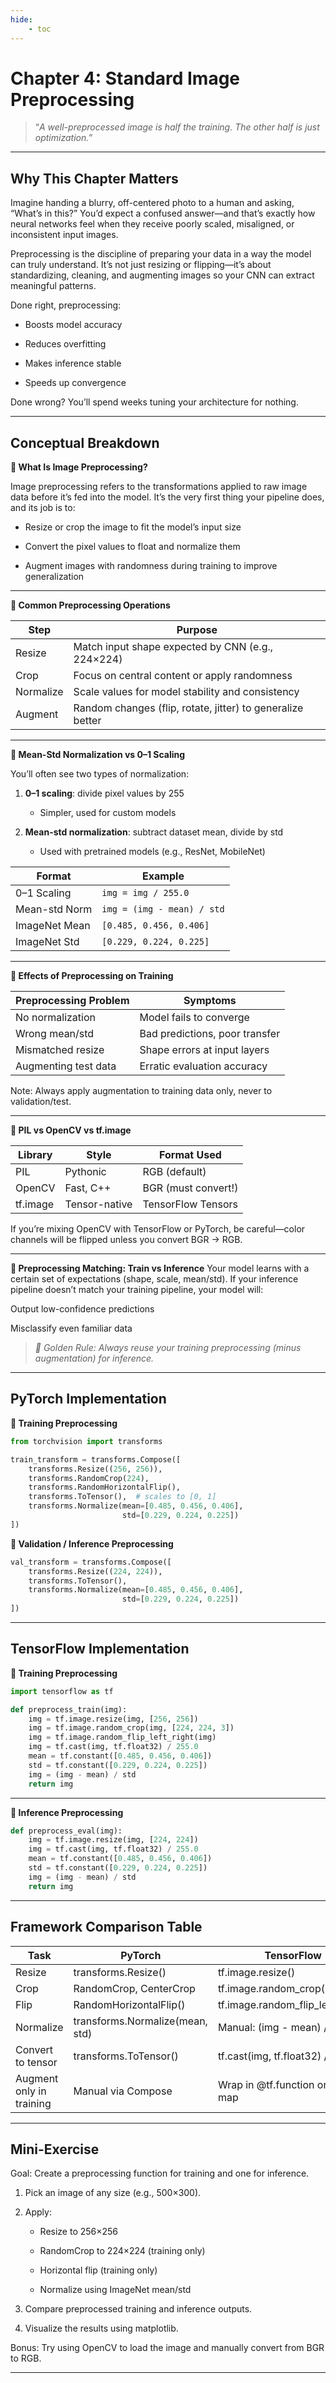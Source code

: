 ```yaml
---
hide:
    - toc
---
```


# **Chapter 4: Standard Image Preprocessing**

> “*A well-preprocessed image is half the training. The other half is just optimization.*”

---

## **Why This Chapter Matters**

Imagine handing a blurry, off-centered photo to a human and asking, “What’s in this?” You’d expect a confused answer—and that’s exactly how neural networks feel when they receive poorly scaled, misaligned, or inconsistent input images.

Preprocessing is the discipline of preparing your data in a way the model can truly understand. It’s not just resizing or flipping—it’s about standardizing, cleaning, and augmenting images so your CNN can extract meaningful patterns.

Done right, preprocessing:

  - Boosts model accuracy

  - Reduces overfitting

  - Makes inference stable

  - Speeds up convergence

Done wrong? You’ll spend weeks tuning your architecture for nothing.

---

## **Conceptual Breakdown**

**🔹 What Is Image Preprocessing?**

Image preprocessing refers to the transformations applied to raw image data before it’s fed into the model. It’s the very first thing your pipeline does, and its job is to:

  - Resize or crop the image to fit the model’s input size

  - Convert the pixel values to float and normalize them

  - Augment images with randomness during training to improve generalization

---

**🔹 Common Preprocessing Operations**

|Step	        |Purpose                                                        |
|---------------|---------------------------------------------------------------|
|Resize	        |Match input shape expected by CNN (e.g., 224×224)              |
|Crop	        |Focus on central content or apply randomness                   |
|Normalize	    |Scale values for model stability and consistency               |
|Augment	    |Random changes (flip, rotate, jitter) to generalize better     |

---

**🔹 Mean-Std Normalization vs 0–1 Scaling**

You’ll often see two types of normalization:

1. **0–1 scaling**: divide pixel values by 255

    - Simpler, used for custom models

2. **Mean-std normalization**: subtract dataset mean, divide by std

    - Used with pretrained models (e.g., ResNet, MobileNet)

|Format	        |Example                      |
|---------------|-----------------------------|
|0–1 Scaling	|`img = img / 255.0`          |
|Mean-std Norm	|`img = (img - mean) / std`   |
|ImageNet Mean	|`[0.485, 0.456, 0.406]`      |
|ImageNet Std	|`[0.229, 0.224, 0.225]`      |

---

**🔹 Effects of Preprocessing on Training**

|Preprocessing Problem	|Symptoms                           |
|-----------------------|-----------------------------------|
|No normalization	    |Model fails to converge            |
|Wrong mean/std	        |Bad predictions, poor transfer     |
|Mismatched resize	    |Shape errors at input layers       |
|Augmenting test data	|Erratic evaluation accuracy        |

Note: Always apply augmentation to training data only, never to validation/test.

---

**🔹 PIL vs OpenCV vs tf.image**

|Library	    |Style	        |Format Used            |
|---------------|---------------|-----------------------|
|PIL	        |Pythonic	    |RGB (default)          |
|OpenCV	        |Fast, C++	    |BGR (must convert!)    |
|tf.image	    |Tensor-native	|TensorFlow Tensors     |

If you’re mixing OpenCV with TensorFlow or PyTorch, be careful—color channels will be flipped unless you convert BGR → RGB.

---

**🔹 Preprocessing Matching: Train vs Inference**
Your model learns with a certain set of expectations (shape, scale, mean/std). If your inference pipeline doesn’t match your training pipeline, your model will:

Output low-confidence predictions

Misclassify even familiar data

> *📌 Golden Rule: Always reuse your training preprocessing (minus augmentation) for inference.*

---

## PyTorch Implementation

**🔸 Training Preprocessing**
```python
from torchvision import transforms

train_transform = transforms.Compose([
    transforms.Resize((256, 256)),
    transforms.RandomCrop(224),
    transforms.RandomHorizontalFlip(),
    transforms.ToTensor(),  # scales to [0, 1]
    transforms.Normalize(mean=[0.485, 0.456, 0.406],
                         std=[0.229, 0.224, 0.225])
])
```

**🔸 Validation / Inference Preprocessing**
```python
val_transform = transforms.Compose([
    transforms.Resize((224, 224)),
    transforms.ToTensor(),
    transforms.Normalize(mean=[0.485, 0.456, 0.406],
                         std=[0.229, 0.224, 0.225])
])
```

---

## TensorFlow Implementation

**🔸 Training Preprocessing**
```python
import tensorflow as tf

def preprocess_train(img):
    img = tf.image.resize(img, [256, 256])
    img = tf.image.random_crop(img, [224, 224, 3])
    img = tf.image.random_flip_left_right(img)
    img = tf.cast(img, tf.float32) / 255.0
    mean = tf.constant([0.485, 0.456, 0.406])
    std = tf.constant([0.229, 0.224, 0.225])
    img = (img - mean) / std
    return img
```

---

**🔸 Inference Preprocessing**
```python
def preprocess_eval(img):
    img = tf.image.resize(img, [224, 224])
    img = tf.cast(img, tf.float32) / 255.0
    mean = tf.constant([0.485, 0.456, 0.406])
    std = tf.constant([0.229, 0.224, 0.225])
    img = (img - mean) / std
    return img
```

---

## **Framework Comparison Table**

|Task	                    |PyTorch	                        |TensorFlow                             |
|---------------------------|-----------------------------------|---------------------------------------|
|Resize	                    |transforms.Resize()	            |tf.image.resize()                      |
|Crop	                    |RandomCrop, CenterCrop	            |tf.image.random_crop()                 |
|Flip	                    |RandomHorizontalFlip()	            |tf.image.random_flip_left_right()      |
|Normalize	                |transforms.Normalize(mean, std)	|Manual: (img - mean) / std             |
|Convert to tensor	        |transforms.ToTensor()	            |tf.cast(img, tf.float32) / 255.0       |
|Augment only in training	|Manual via Compose	                |Wrap in @tf.function or dataset map    |

---

## M**ini-Exercise**

Goal: Create a preprocessing function for training and one for inference.

1. Pick an image of any size (e.g., 500×300).

2. Apply:

    - Resize to 256×256

    - RandomCrop to 224×224 (training only)

    - Horizontal flip (training only)

    - Normalize using ImageNet mean/std

3. Compare preprocessed training and inference outputs.

4. Visualize the results using matplotlib.

Bonus: Try using OpenCV to load the image and manually convert from BGR to RGB.

---
